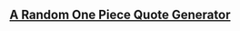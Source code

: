 ## [A Random One Piece Quote Generator](https://sh1k44r.github.io/a_bootstrap_random_quote_generator/)
